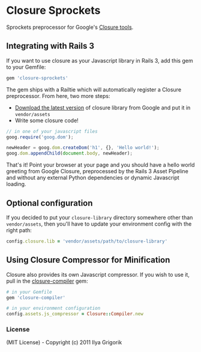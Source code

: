 # Closure Sprockets

Sprockets preprocessor for Google's [Closure tools](http://code.google.com/closure/).

## Integrating with Rails 3

If you want to use closure as your Javascript library in Rails 3, add this gem to your Gemfile:

```ruby
gem 'closure-sprockets'
````
The gem ships with a Railtie which will automatically register a Closure preprocessor. From here, two more steps:

- [Download the latest version](http://code.google.com/closure/library/docs/gettingstarted.html) of closure library from Google and put it in `vendor/assets`
- Write some closure code!

```js
// in one of your javascript files
goog.require('goog.dom');

newHeader = goog.dom.createDom('h1', {}, 'Hello world!');
goog.dom.appendChild(document.body, newHeader);
```

That's it! Point your browser at your page and you should have a hello world greeting from Google Closure, preprocessed by the Rails 3 Asset Pipeline and without any external Python dependencies or dynamic Javascript loading.

## Optional configuration

If you decided to put your `closure-library` directory somewhere other than `vendor/assets`, then you'll have to update your environment config with the right path:

```ruby
config.closure.lib = 'vendor/assets/path/to/closure-library'
```

## Using Closure Compressor for Minification

Closure also provides its own Javascript compressor. If you wish to use it, pull in the [closure-compiler](https://github.com/documentcloud/closure-compiler) gem:

```ruby
# in your Gemfile
gem 'closure-compiler'
````

```ruby
# in your environment configuration
config.assets.js_compressor = Closure::Compiler.new
```

### License

(MIT License) - Copyright (c) 2011 Ilya Grigorik